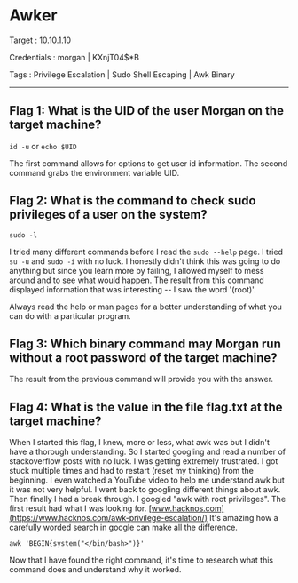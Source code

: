 # Awker

Target : 10.10.1.10

Credentials : morgan | KXnjT04$*B

Tags : Privilege Escalation | Sudo Shell Escaping | Awk Binary
***

## Flag 1: What is the UID of the user Morgan on the target machine?

`id -u` or `echo $UID`

The first command allows for options to get user id information. The second command grabs the environment variable UID. 

## Flag 2: What is the command to check sudo privileges of a user on the system?

`sudo -l`

I tried many different commands before I read the `sudo --help` page. I tried `su -u` and `sudo -i` with no luck. I honestly didn't think this was going to do anything but since you learn more by failing, I allowed myself to mess around and to see what would happen. The result from this command displayed information that was interesting -- I saw the word '(root)'. 

Always read the help or man pages for a better understanding of what you can do with a particular program. 

## Flag 3: Which binary command may Morgan run without a root password of the target machine?

The result from the previous command will provide you with the answer.

## Flag 4: What is the value in the file flag.txt at the target machine?

When I started this flag, I knew, more or less, what awk was but I didn't have a thorough understanding. So I started googling and read a number of stackoverflow posts with no luck. I was getting extremely frustrated. I got stuck multiple times and had to restart (reset my thinking) from the beginning. I even watched a YouTube video to help me understand awk but it was not very helpful. I went back to googling different things about awk. Then finally I had a break through. I googled "awk with root privileges". The first result had what I was looking for. [www.hacknos.com](https://www.hacknos.com/awk-privilege-escalation/) It's amazing how a carefully worded search in google can make all the difference. 

`awk 'BEGIN{system("</bin/bash>")}'`

Now that I have found the right command, it's time to research what this command does and understand why it worked. 